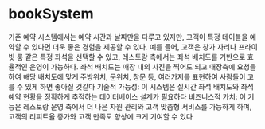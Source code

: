# bookSystem
기존 예약 시스템에서는 예약 시간과 날짜만을 다루고 있지만, 고객이 특정 테이블을 예약할 수 있다면 더욱 좋은 경험을 제공할 수 있다.
예를 들어, 고객은 창가 자리나 프라이빗 룸 같은 특정 좌석을 선택할 수 있고, 레스토랑 측에서는 좌석 배치도를 기반으로 효율적인 운영이 가능하다.
좌석 배치도는 매장 내의 사진을 찍어도 되고 매장측에 요청을 하여 해당 배치도에 맞게 주방위치, 문위치, 창문 등, 여러가지를 표현하여 사람들이 고를 수 있게 하면 좋아질 것같다
기술적 가능성: 이 시스템은 실시간 좌석 배치도와 좌석 예약 현황을 정확하게 추적하는 데이터베이스 설계가 필요하다
비즈니스적 가치: 이 기능은 레스토랑 운영 측에서 더 나은 자원 관리와 고객 맞춤형 서비스를 가능하게 하며,
고객의 리피트율 증가와 고객 만족도 향상에 크게 기여할 수 있다
